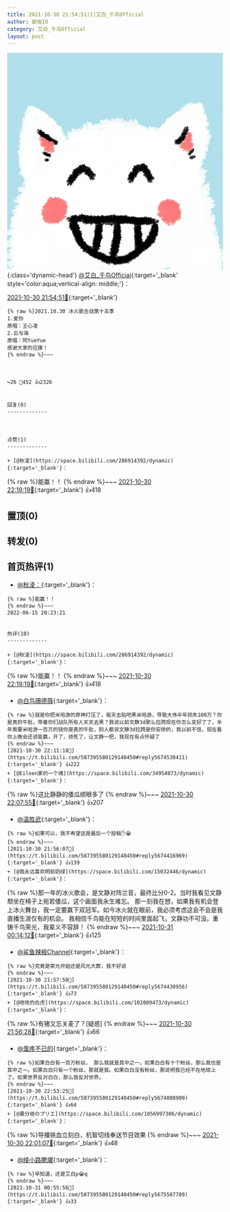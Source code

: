 ```yaml
---
title: 2021-10-30 21:54:51(1)艾白_千鸟Official
author: 御坂IO
category: 艾白_千鸟Official
layout: post
---
```


![img](/images/9ae8b9445fd0665cc014d9080156a45271be73c6.jpg){:class='dynamic-head'}
[@艾白_千鸟Official](https://space.bilibili.com/334537711/dynamic){:target='_blank' style='color:aqua;vertical-align: middle;'}：

[2021-10-30 21:54:51🔗](https://t.bilibili.com/587395580129140450){:target='_blank'}

~~~
{% raw %}2021.10.30 冰火歌合战第十五季
1.爱你 
原唱：王心凌
2.云与海
原唱：阿YueYue
感谢大家的应援！
{% endraw %}~~~



↪️26 💬452 👍2326


回复(0)
-------------



点赞(1)
-------------

+ [@秋淩](https://space.bilibili.com/286914392/dynamic){:target='_blank'}：
~~~
{% raw %}能赢！！
{% endraw %}~~~
[2021-10-30 22:19:19🔗](https://t.bilibili.com/587395580129140450#reply5674578338){:target='_blank'} 👍418


置顶(0)
-------------



转发(0)
-------------



首页热评(1)
-------------

+ [@秋淩：](https://space.bilibili.com/286914392/dynamic){:target='_blank'}：
~~~
{% raw %}能赢！！
{% endraw %}~~~
2022-06-15 20:23:21


热评(10)
-------------

+ [@秋淩](https://space.bilibili.com/286914392/dynamic){:target='_blank'}：
~~~
{% raw %}能赢！！
{% endraw %}~~~
[2021-10-30 22:19:19🔗](https://t.bilibili.com/587395580129140450#reply5674578338){:target='_blank'} 👍418
+ [@白鸟珊德薇](https://space.bilibili.com/35930752/dynamic){:target='_blank'}：
~~~
{% raw %}就是你把米哈游的原神打压了，每天去贴吧黑米哈游，导致大伟半年损失100万？你是真的牛批，带着你们战队所有人天天去黑？我说以前文静3d那么拉跨现在你怎么变好了了，半年索要米哈游一百万的钱你是真的牛批，别人都说文静3d拉跨是你安排的，我以前不信，现在看你上晚会还说能赢，开了，烦死了，让文静一把，我现在有点怀疑了
{% endraw %}~~~
[2021-10-30 22:11:18🔗](https://t.bilibili.com/587395580129140450#reply5674530411){:target='_blank'} 👍222
+ [@Eileen家的一个魂](https://space.bilibili.com/34954873/dynamic){:target='_blank'}：
~~~
{% raw %}这比静静的倭瓜顺眼多了
{% endraw %}~~~
[2021-10-30 22:07:55🔗](https://t.bilibili.com/587395580129140450#reply5674506921){:target='_blank'} 👍207
+ [@温胜武](https://space.bilibili.com/33630561/dynamic){:target='_blank'}：
~~~
{% raw %}如果可以，我不希望这是最后一个投稿✋😭
{% endraw %}~~~
[2021-10-30 21:56:07🔗](https://t.bilibili.com/587395580129140450#reply5674416969){:target='_blank'} 👍139
+ [@我永远喜欢明前奶绿](https://space.bilibili.com/15032446/dynamic){:target='_blank'}：
~~~
{% raw %}那一年的冰火歌会，是文静对阵兰音，最终比分0-2。当时我看见文静颓坐在椅子上宛若倭瓜，这个画面我永生难忘。 那一刻我在想，如果我有机会登上冰火舞台，我一定要赢下双冠军。如今冰火就在眼前，我必须考虑这会不会是我直播生涯仅有的机会。 我相信千鸟能在短短的时间里面起飞，文静功不可没。重铸千鸟荣光，我辈义不容辞！
{% endraw %}~~~
[2021-10-31 00:14:12🔗](https://t.bilibili.com/587395580129140450#reply5675356644){:target='_blank'} 👍125
+ [@鲨鱼辣椒Channel](https://space.bilibili.com/178219872/dynamic){:target='_blank'}：
~~~
{% raw %}究竟是荣光开始还是风光大葬，我不好说
{% endraw %}~~~
[2021-10-30 21:57:50🔗](https://t.bilibili.com/587395580129140450#reply5674430956){:target='_blank'} 👍73
+ [@吱吱的白虎](https://space.bilibili.com/102809473/dynamic){:target='_blank'}：
~~~
{% raw %}有猪又忘关麦了？[疑惑]
{% endraw %}~~~
[2021-10-30 21:56:28🔗](https://t.bilibili.com/587395580129140450#reply5674426178){:target='_blank'} 👍66
+ [@蛋疼不已的](https://space.bilibili.com/3285220/dynamic){:target='_blank'}：
~~~
{% raw %}如果白白有一百万粉丝， 那么我就是其中之一。如果白白有十个粉丝，那么我也是其中之一。如果白白只有一个粉丝，那就是我。如果白白没有粉丝，那说明我已经不在地球上了。如果世界反对白白，那么我反对世界。
{% endraw %}~~~
[2021-10-30 22:53:25🔗](https://t.bilibili.com/587395580129140450#reply5674808909){:target='_blank'} 👍64
+ [@異分岐のプリエ](https://space.bilibili.com/1056997306/dynamic){:target='_blank'}：
~~~
{% raw %}导播铁血立刻白，机智切线奉送节目效果
{% endraw %}~~~
[2021-10-30 22:01:07🔗](https://t.bilibili.com/587395580129140450#reply5674453926){:target='_blank'} 👍48
+ [@绫小路嬎燿](https://space.bilibili.com/35338860/dynamic){:target='_blank'}：
~~~
{% raw %}早知道，还是艾白p😭q
{% endraw %}~~~
[2021-10-31 00:55:56🔗](https://t.bilibili.com/587395580129140450#reply5675587789){:target='_blank'} 👍33


